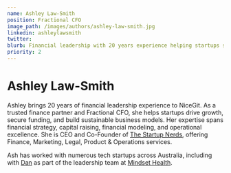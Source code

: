 ```yaml
---
name: Ashley Law-Smith
position: Fractional CFO
image_path: /images/authors/ashley-law-smith.jpg
linkedin: ashleylawsmith
twitter:
blurb: Financial leadership with 20 years experience helping startups succeed
priority: 2
---
```


# Ashley Law-Smith

Ashley brings 20 years of financial leadership experience to NiceGit. As a trusted finance partner and Fractional CFO, she helps startups drive growth, secure funding, and build sustainable business models. Her expertise spans financial strategy, capital raising, financial modeling, and operational excellence. She is CEO and Co-Founder of [The Startup Nerds](https://www.thestartupnerds.com/), offering Finance, Marketing, Legal, Product & Operations services.

Ash has worked with numerous tech startups across Australia, including with [Dan](/staff_members/dan/) as part of the leadership team at [Mindset Health](https://mindsethealth.com).
